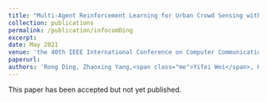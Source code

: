 ```yaml
---
title: "Multi-Agent Reinforcement Learning for Urban Crowd Sensing with For-Hire Vehicles"
collection: publications
permalink: /publication/infocomDing
excerpt: 
date: May 2021
venue: 'the 40th IEEE International Conference on Computer Communications (INFOCOM 2021), Virtual Conference'
paperurl: 
authors: 'Rong Ding, Zhaoxing Yang,<span class="me">Yifei Wei</span>, Haiming Jin, Xinbing Wang'
---
```

This paper has been accepted but not yet published.